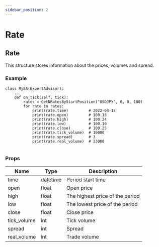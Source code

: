 ```yaml
---
sidebar_position: 2
---
```


# Rate

## Rate
This structure stores information about the prices, volumes and spread.

### Example
```
class MyEA(ExpertAdvisor):
    ...
    def on_tick(self, tick):
        rates = GetNRatesByStartPosition("USDJPY", 0, 0, 100)
        for rate in rates:
            print(rate.time)         # 2022-04-13
            print(rate.open)         # 100.13
            print(rate.high)         # 100.24
            print(rate.low)          # 100.10
            print(rate.close)        # 100.25
            print(rate.tick_volume)  # 10000
            print(rate.spread)       # 3
            print(rate.real_volume)  # 23000
        
```

### Props
|  Name       |  Type             |  Description   |
| ----        | ----            |  ----           |
| time        | datetime             |  Period start time    |
| open        | float             |  Open price    |
| high        | float             |  The highest price of the period    |
| low        | float             |  The lowest price of the period    |
| close        | float             |  Close price    |
| tick_volume        | int            |  Tick volume    |
| spread        | int            |  Spread   |
| real_volume        | int            |  Trade volume    |

